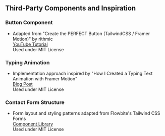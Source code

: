 ## Third-Party Components and Inspiration

### Button Component

- Adapted from "Create the PERFECT Button (TailwindCSS / Framer Motion)" by rithmic  
  [YouTube Tutorial](https://www.youtube.com/watch?v=jcpLprT5F0I)  
  Used under MIT License

### Typing Animation

- Implementation approach inspired by "How I Created a Typing Text Animation with Framer Motion"  
  [Blog Post](https://blog.noelcserepy.com/how-i-created-a-typing-text-animation-with-framer-motion)  
  Used under MIT License

### Contact Form Structure

- Form layout and styling patterns adapted from Flowbite's Tailwind CSS Forms  
  [Component Library](https://flowbite.com/docs/components/forms/)  
  Used under MIT License